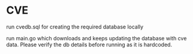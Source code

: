 # CVE

run cvedb.sql for creating the required database locally

run main.go which downloads and keeps updating the database with cve data.
Please verify the db details before running as it is hardcoded.

